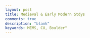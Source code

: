 ```yaml
---
layout: post
title: Medieval & Early Modern Stdys
comments: true
description: "blank"
keywords: MEMS, CU, Boulder"
---
```

<body>
</body>